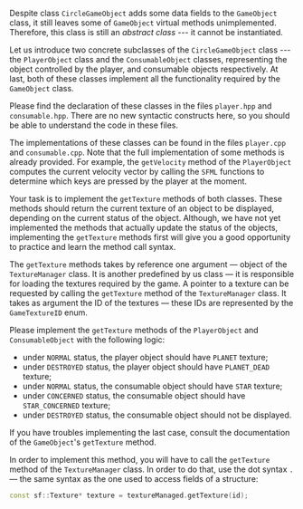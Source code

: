 Despite class `CircleGameObject` adds some data fields to the `GameObject` class,
it still leaves some of `GameObject` virtual methods unimplemented.
Therefore, this class is still an _abstract class_ --- it cannot be instantiated.

Let us introduce two concrete subclasses of the `CircleGameObject` class --- 
the `PlayerObject` class and the `ConsumableObject` classes, 
representing the object controlled by the player, and consumable objects respectively.
At last, both of these classes implement all the functionality required by the `GameObject` class.

Please find the declaration of these classes in the files `player.hpp` and `consumable.hpp`.
There are no new syntactic constructs here, so you should be able to understand the code in these files.

[//]: # (TODO: add here a paragraph about the polymorphism)

The implementations of these classes can be found in the files `player.cpp` and `consumable.cpp`.
Note that the full implementation of some methods is already provided.
For example, the `getVelocity` method of the `PlayerObject` computes 
the current velocity vector by calling the `SFML` functions
to determine which keys are pressed by the player at the moment.

Your task is to implement the `getTexture` methods of both classes.
These methods should return the current texture of an object to be displayed,
depending on the current status of the object.
Although, we have not yet implemented the methods that actually update 
the status of the objects, implementing the `getTexture` methods first
will give you a good opportunity to practice and learn the method call syntax.

The `getTexture` methods takes by reference one argument — object of the `TextureManager` class.
It is another predefined by us class — it is responsible for loading the textures required by the game.
A pointer to a texture can be requested by calling the `getTexture` method of the `TextureManager` class.
It takes as argument the ID of the textures — these IDs are represented by the `GameTextureID` enum.

Please implement the `getTexture` methods of the `PlayerObject` and `ConsumableObject` 
with the following logic:
* under `NORMAL` status, the player object should have `PLANET` texture;
* under `DESTROYED` status, the player object should have `PLANET_DEAD` texture;
* under `NORMAL` status, the consumable object should have `STAR` texture;
* under `CONCERNED` status, the consumable object should have `STAR_CONCERNED` texture;
* under `DESTROYED` status, the consumable object should not be displayed.

<div class="hint">

If you have troubles implementing the last case,
consult the documentation of the `GameObject`'s `getTexture` method.

</div>

In order to implement this method, you will have to call 
the `getTexture` method of the `TextureManager` class. 
In order to do that, use the dot syntax `.` — the same syntax as the one used 
to access fields of a structure:

```c++
const sf::Texture* texture = textureManaged.getTexture(id);
```